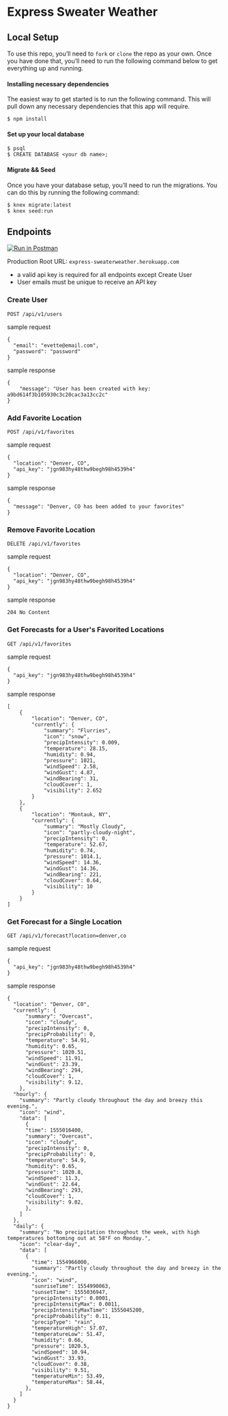 # Express Sweater Weather

## Local Setup
To use this repo, you’ll need to `fork` or `clone` the repo as your own. Once you have done that, you’ll need to run the following command below to get everything up and running. 

#### Installing necessary dependencies
The easiest way to get started is to run the following command. This will pull down any necessary dependencies that this app will require.

`$ npm install`

#### Set up your local database
```
$ psql
$ CREATE DATABASE <your db name>;
```

#### Migrate && Seed
Once you have your database setup, you’ll need to run the migrations. You can do this by running the following command: 

```
$ knex migrate:latest
$ knex seed:run
```

## Endpoints

[![Run in Postman](https://run.pstmn.io/button.svg)](https://app.getpostman.com/run-collection/dff1f14834edb7d9420f)

Production Root URL: `express-sweaterweather.herokuapp.com` 
* a valid api key is required for all endpoints except Create User
* User emails must be unique to receive an API key

### Create User
`POST /api/v1/users`

sample request
```
{
  "email": "evette@email.com",
  "password": "password"
}
```

sample response
```
{
    "message": "User has been created with key: a9bd614f3b105930c3c20cac3a13cc2c"
}
```

### Add Favorite Location
`POST /api/v1/favorites`

sample request
```
{
  "location": "Denver, CO",
  "api_key": "jgn983hy48thw9begh98h4539h4"
}
```

sample response
```
{
  "message": "Denver, CO has been added to your favorites"
}
```

### Remove Favorite Location
`DELETE /api/v1/favorites`

sample request
```
{
  "location": "Denver, CO",
  "api_key": "jgn983hy48thw9begh98h4539h4"
}
```

sample response
```
204 No Content
```

### Get Forecasts for a User's Favorited Locations
`GET /api/v1/favorites`

sample request
```
{
  "api_key": "jgn983hy48thw9begh98h4539h4"
}
```

sample response
```
[
    {
        "location": "Denver, CO",
        "currently": {
            "summary": "Flurries",
            "icon": "snow",
            "precipIntensity": 0.009,
            "temperature": 28.15,
            "humidity": 0.94,
            "pressure": 1021,
            "windSpeed": 2.58,
            "windGust": 4.87,
            "windBearing": 31,
            "cloudCover": 1,
            "visibility": 2.652
        }
    },
    {
        "location": "Montauk, NY",
        "currently": {
            "summary": "Mostly Cloudy",
            "icon": "partly-cloudy-night",
            "precipIntensity": 0,
            "temperature": 52.67,
            "humidity": 0.74,
            "pressure": 1014.1,
            "windSpeed": 14.36,
            "windGust": 14.36,
            "windBearing": 221,
            "cloudCover": 0.64,
            "visibility": 10
        }
    }
]
```


### Get Forecast for a Single Location
`GET /api/v1/forecast?location=denver,co`

sample request
```
{
  "api_key": "jgn983hy48thw9begh98h4539h4"
}
```

sample response
```
{
  "location": "Denver, C0",
  "currently": {
      "summary": "Overcast",
      "icon": "cloudy",
      "precipIntensity": 0,
      "precipProbability": 0,
      "temperature": 54.91,
      "humidity": 0.65,
      "pressure": 1020.51,
      "windSpeed": 11.91,
      "windGust": 23.39,
      "windBearing": 294,
      "cloudCover": 1,
      "visibility": 9.12,
    },
  "hourly": {
    "summary": "Partly cloudy throughout the day and breezy this evening.",
    "icon": "wind",
    "data": [
      {
      "time": 1555016400,
      "summary": "Overcast",
      "icon": "cloudy",
      "precipIntensity": 0,
      "precipProbability": 0,
      "temperature": 54.9,
      "humidity": 0.65,
      "pressure": 1020.8,
      "windSpeed": 11.3,
      "windGust": 22.64,
      "windBearing": 293,
      "cloudCover": 1,
      "visibility": 9.02,
      },
    ]
  },
  "daily": {
    "summary": "No precipitation throughout the week, with high temperatures bottoming out at 58°F on Monday.",
    "icon": "clear-day",
    "data": [
      {
        "time": 1554966000,
        "summary": "Partly cloudy throughout the day and breezy in the evening.",
        "icon": "wind",
        "sunriseTime": 1554990063,
        "sunsetTime": 1555036947,
        "precipIntensity": 0.0001,
        "precipIntensityMax": 0.0011,
        "precipIntensityMaxTime": 1555045200,
        "precipProbability": 0.11,
        "precipType": "rain",
        "temperatureHigh": 57.07,
        "temperatureLow": 51.47,
        "humidity": 0.66,
        "pressure": 1020.5,
        "windSpeed": 10.94,
        "windGust": 33.93,
        "cloudCover": 0.38,
        "visibility": 9.51,
        "temperatureMin": 53.49,
        "temperatureMax": 58.44,
      },
    ]
  }
}
```
